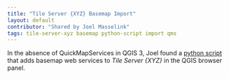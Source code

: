 ```yaml
---
title: "Tile Server {XYZ} Basemap Import"
layout: default
contributor: "Shared by Joel Masselink"
tags: tile-server-xyz basemap python-script import qms
---
```


In the absence of QuickMapServices in QGIS 3, Joel found a [python script](https://raw.githubusercontent.com/klakar/QGIS_resources/master/collections/Geosupportsystem/python/qgis_basemaps.py) that adds basemap web services to _Tile Server {XYZ}_ in the QGIS browser panel.
